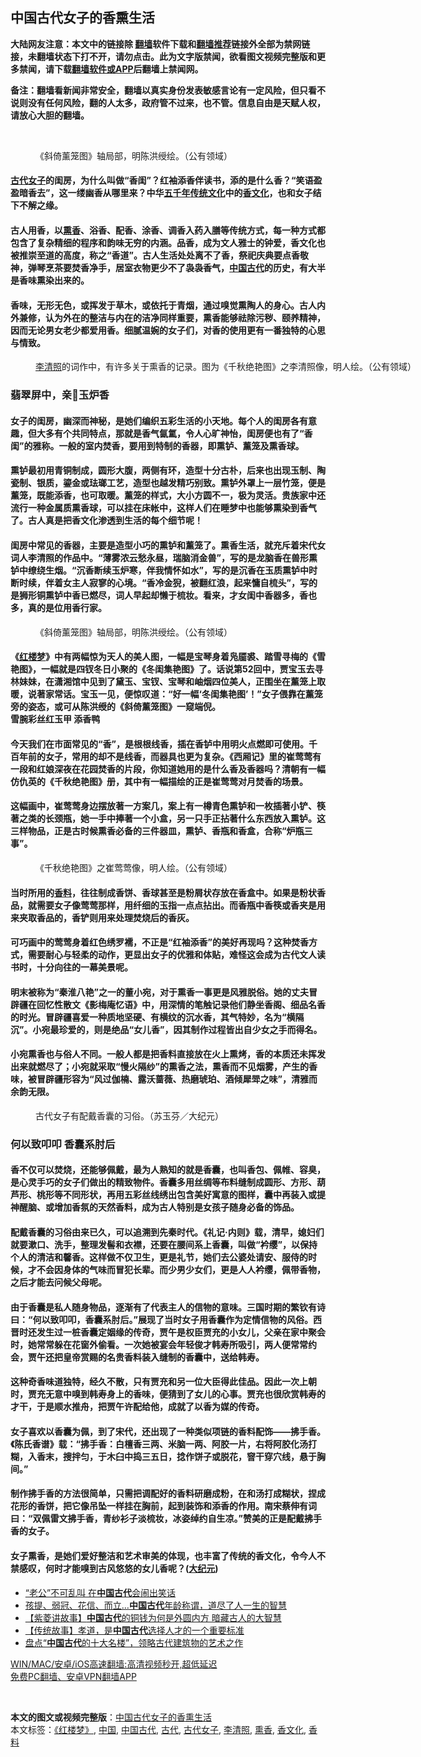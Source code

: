  <h2>中国古代女子的香熏生活</h2> <p class="notice"><b>大陆网友注意：本文中的链接除 <a href="https://github.com/bannedbook/fanqiang" >翻墙</a>软件下载和<a href="https://github.com/killgcd/justmysocks/blob/master/README.md">翻墙推荐</a>链接外全部为禁网链接，未翻墙状态下打不开，请勿点击。此为文字版禁闻，欲看图文视频完整版和更多禁闻，请下载<a href="https://github.com/bannedbook/fanqiang">翻墙软件或APP</a>后翻墙上禁闻网。</p><p>备注：翻墙看新闻非常安全，翻墙以真实身份发表敏感言论有一定风险，但只看不说则没有任何风险，翻的人太多，政府管不过来，也不管。信息自由是天赋人权，请放心大胆的翻墙。</b></p>  <div class="entry"> <br /> <figure><a href="https://i2.wp.com/upload-images-bucket-v64rleca837do.s3.eu-west-1.amazonaws.com/wp-content/uploads/2021/06/11112125/dee51b167117225c480bb437f2499e76-600x412-1623106006543.png?fit=599%2C337&#038;ssl=1" data-caption="《斜倚薰笼图》轴局部，明陈洪绶绘。（公有领域）"></a><figcaption class="wp-caption-text">《斜倚薰笼图》轴局部，明陈洪绶绘。（公有领域）</figcaption></figure> <h4><a href="https://www.bannedbook.org/bnews/tag/%E5%8F%A4%E4%BB%A3%E5%A5%B3%E5%AD%90/" class="st_tag internal_tag" rel="tag" title="标签 古代女子 下的日志">古代女子</a>的闺房，为什么叫做“香闺”？红袖添香伴读书，添的是什么香？“笑语盈盈暗香去”，这一缕幽香从哪里来？中华<span class='wp_keywordlink'><a href="https://www.bannedbook.org/forum24/topic769.html" title="上下五千年历史真貌" target="_blank">五千年</a></span><span class='wp_keywordlink_affiliate'><a href="https://www.bannedbook.org/bnews/tculture/" title="传统文化" target="_blank">传统文化</a></span>中的<a href="https://www.bannedbook.org/bnews/tag/%E9%A6%99%E6%96%87%E5%8C%96/" class="st_tag internal_tag" rel="tag" title="标签 香文化 下的日志">香文化</a>，也和女子结下不解之缘。</h4> <h4>古人用香，以<a href="https://www.bannedbook.org/bnews/tag/%E7%86%8F%E9%A6%99/" class="st_tag internal_tag" rel="tag" title="标签 熏香 下的日志">熏香</a>、浴香、配香、涂香、调香入药入膳等传统方式，每一种方式都包含了复杂精细的程序和韵味无穷的内涵。品香，成为文人雅士的钟爱，香文化也被推崇至道的高度，称之“香道”。古人生活处处离不了香，祭祀庆典要点香敬神，弹琴烹茶要焚香净手，居室衣物更少不了袅袅香气，<span class='wp_keywordlink_affiliate'><a href="https://www.bannedbook.org/" title="中国" target="_blank">中国</a></span><a href="https://www.bannedbook.org/bnews/tag/%e5%8f%a4%e4%bb%a3/" class="st_tag internal_tag" rel="tag" title="标签 古代 下的日志">古代</a>的历史，有大半是香味熏染出来的。</h4> <h4>香味，无形无色，或挥发于草木，或依托于青烟，通过嗅觉熏陶人的身心。古人内外兼修，认为外在的整洁与内在的洁净同样重要，熏香能够祛除污秽、颐养精神，因而无论男女老少都爱用香。细腻温婉的女子们，对香的使用更有一番独特的心思与情致。</h4> <figure id="attachment_41904" aria-describedby="caption-attachment-41904" style="width: 732px" class="wp-caption alignnone"><figcaption id="caption-attachment-41904" class="wp-caption-text"><a href="https://www.bannedbook.org/bnews/tag/%E6%9D%8E%E6%B8%85%E7%85%A7/" class="st_tag internal_tag" rel="tag" title="标签 李清照 下的日志">李清照</a>的词作中，有许多关于熏香的记录。图为《千秋绝艳图》之李清照像，明人绘。（公有领域）</figcaption></figure> <h3><strong>翡翠屏中，亲𦶟玉炉香</strong></h3> <h4>女子的闺房，幽深而神秘，是她们编织五彩生活的小天地。每个人的闺房各有意趣，但大多有个共同特点，那就是香气氤氲，令人心旷神怡，闺房便也有了“香闺”的雅称。一般的室内焚香，要用到特制的香器，即熏𬬻、薰笼及熏香球。</h4> <h4>熏𬬻最初用青铜制成，圆形大腹，两侧有环，造型十分古朴，后来也出现玉制、陶瓷制、银质，鎏金或珐瑯工艺，造型也越发精巧别致。熏𬬻外罩上一层竹笼，便是薰笼，既能添香，也可取暖。薰笼的样式，大小方圆不一，极为灵活。贵族家中还流行一种金属质熏香球，可以挂在床帐中，这样人们在睡梦中也能够熏染到香气了。古人真是把香文化渗透到生活的每个细节呢！</h4> <h4>闺房中常见的香器，主要是造型小巧的熏𬬻和薰笼了。熏香生活，就充斥着宋代女词人李清照的作品中。“薄雾浓云愁永昼，瑞脑消金兽”，写的是龙脑香在兽形熏𬬻中缭绕生烟。“沉香断续玉炉寒，伴我情怀如水”，写的是沉香在玉质熏𬬻中时断时续，伴着女主人寂寥的心境。“香冷金猊，被翻红浪，起来慵自梳头”，写的是狮形铜熏𬬻中香已燃尽，词人早起却懒于梳妆。看来，才女闺中香器多，香也多，真的是位用香行家。</h4> <figure id="attachment_41905" aria-describedby="caption-attachment-41905" style="width: 873px" class="wp-caption alignnone"><figcaption id="caption-attachment-41905" class="wp-caption-text">《斜倚薰笼图》轴局部，明陈洪绶绘。（公有领域）</figcaption></figure> <h4>《<span class='wp_keywordlink'><a href="https://www.bannedbook.org/forum3/topic58.html" title="红楼梦-谁解其中意" target="_blank">红楼梦</a></span>》中有两幅惊为天人的美人图，一幅是宝琴身着凫靥裘、踏雪寻梅的《雪艳图》，一幅就是四钗冬日小聚的《冬闺集艳图》了。话说第52回中，贾宝玉去寻林妹妹，在潇湘馆中见到了黛玉、宝钗、宝琴和岫烟四位美人，正围坐在薰笼上取暖，说著家常话。宝玉一见，便惊叹道：“好一幅‘冬闺集艳图’！”女子偎靠在薰笼旁的姿态，或可从陈洪绶的《斜倚薰笼图》一窥端倪。<br /> 雪腕彩丝红玉甲 添香鸭</h4> <h4>今天我们在市面常见的“香”，是根根线香，插在香𬬻中用明火点燃即可使用。千百年前的女子，常用的却不是线香，而器具也更为复杂。《西厢记》里的崔莺莺有一段和红娘深夜在花园焚香的片段，你知道她用的是什么香及香器吗？清朝有一幅仿仇英的《千秋绝艳图》册，其中有一幅描绘的正是崔莺莺对月焚香的场景。</h4> <h4>这幅画中，崔莺莺身边摆放著一方案几，案上有一樽青色熏𬬻和一枚插著小铲、筷著之类的长颈瓶，她一手中捧著一个小盒，另一只手正拈著什么东西放入熏𬬻。这三样物品，正是古时候熏香必备的三件器皿，熏𬬻、香瓶和香盒，合称“炉瓶三事”。</h4> <figure id="attachment_41906" aria-describedby="caption-attachment-41906" style="width: 745px" class="wp-caption alignnone"><figcaption id="caption-attachment-41906" class="wp-caption-text">《千秋绝艳图》之崔莺莺像，明人绘。（公有领域）</figcaption></figure> <h4>当时所用的<a href="https://www.bannedbook.org/bnews/tag/%E9%A6%99%E6%96%99/" class="st_tag internal_tag" rel="tag" title="标签 香料 下的日志">香料</a>，往往制成香饼、香球甚至是粉屑状存放在香盒中。如果是粉状香品，就需要女子像莺莺那样，用纤细的玉指一点点拈出。而香瓶中香筷或香夹是用来夹取香品的，香铲则用来处理焚烧后的香灰。</h4> <h4>可巧画中的莺莺身着红色绣罗襦，不正是“红袖添香”的美好再现吗？这种焚香方式，需要耐心与轻柔的动作，更显出女子的优雅和体贴，难怪这会成为古代文人读书时，十分向往的一幕美景呢。</h4> <h4>明末被称为“秦淮八艳”之一的董小宛，对于熏香一事更是风雅脱俗。她的丈夫冒辟疆在回忆性散文《影梅庵忆语》中，用深情的笔触记录他们静坐香阁、细品名香的时光。冒辟疆喜爱一种质地坚硬、有横纹的沉水香，其气特妙，名为“横隔沉”。小宛最珍爱的，则是绝品“女儿香”，因其制作过程皆出自少女之手而得名。</h4> <h4>小宛熏香也与俗人不同。一般人都是把香料直接放在火上熏烤，香的本质还未挥发出来就燃尽了；小宛就采取“慢火隔纱”的熏香之法，熏香而不见烟雾，产生的香味，被冒辟疆形容为“风过伽楠、露沃蔷薇、热磨琥珀、酒倾犀斝之味”，清雅而余韵无限。</h4> <figure id="attachment_41907" aria-describedby="caption-attachment-41907" style="width: 862px" class="wp-caption alignnone"><figcaption id="caption-attachment-41907" class="wp-caption-text">古代女子有配戴香囊的习俗。（苏玉芬／大纪元）</figcaption></figure> <h3><strong>何以致叩叩 香囊系肘后</strong></h3> <h4>香不仅可以焚烧，还能够佩戴，最为人熟知的就是香囊，也叫香包、佩帷、容臭，是心灵手巧的女子们做出的精致物件。香囊多用丝绸等布料缝制成圆形、方形、葫芦形、桃形等不同形状，再用五彩丝线绣出包含美好寓意的图样，囊中再装入或提神醒脑、或增加香氛的天然香料，成为古人特别是女孩子随身必备的饰品。</h4> <h4>配戴香囊的习俗由来已久，可以追溯到先秦时代。《礼记‧内则》载，清早，媳妇们就要漱口、洗手，整理发髻和衣襟，还要在腰间系上香囊，叫做“衿缨”，以保持个人的清洁和馨香。这样做不仅卫生，更是礼节，她们去公婆处请安、服侍的时候，才不会因身体的气味而冒犯长辈。而少男少女们，更是人人衿缨，佩带香物，之后才能去问候父母呢。</h4> <h4>由于香囊是私人随身物品，逐渐有了代表主人的信物的意味。三国时期的繁钦有诗曰：“何以致叩叩，香囊系肘后。”展现了当时女子用香囊作为定情信物的风俗。西晋时还发生过一桩香囊定姻缘的传奇，贾午是权臣贾充的小女儿，父亲在家中聚会时，她常常躲在花窗外偷看。一次她被宴会年轻俊才韩寿所吸引，两人便常常约会，贾午还把皇帝赏赐的名贵香料装入缝制的香囊中，送给韩寿。</h4> <h4>这种奇香味道独特，经久不散，只有贾充和另一位大臣得此佳品。因此一次上朝时，贾充无意中嗅到韩寿身上的香味，便猜到了女儿的心事。贾充也很欣赏韩寿的才干，于是顺水推舟，把贾午许配给他，成就了以香为媒的传奇。</h4> <h4>女子喜欢以香囊为佩，到了宋代，还出现了一种类似项链的香料配饰——拂手香。《陈氏香谱》载：“拂手香：白檀香三两、米脑一两、阿胶一片，右将阿胶化汤打糊，入香末，捜拌匀，于木臼中捣三五日，捻作饼子或脱花，窨干穿穴线，悬于胸间。”</h4> <h4>制作拂手香的方法很简单，只需把调配好的香料研磨成粉，在和汤打成糊状，捏成花形的香饼，把它像吊坠一样挂在胸前，起到装饰和添香的作用。南宋蔡伸有词曰：“双佩雷文拂手香，青纱衫子淡梳妆，冰姿绰约自生凉。”赞美的正是配戴拂手香的女子。</h4> <h4>女子熏香，是她们爱好整洁和艺术审美的体现，也丰富了传统的香文化，令今人不禁感叹，何时才能嗅到古风悠悠的女儿香呢？(<span class='wp_keywordlink_affiliate'><a href="http://www.epochtimes.com/" title="大纪元" target="_blank">大纪元</a></span>)</h4> <ul class='op-related-articles' title='相关阅读'> <li><a href='https://www.bannedbook.org/bnews/comments/20210608/1561908.html' target='_blank'>“老公”不可乱叫 在<b>中国古代</b>会闹出笑话</a></li> <li><a href='https://www.bannedbook.org/bnews/lifebaike/20210530/1556669.html' target='_blank'>孩提、弱冠、花信、而立…<b>中国古代</b>年龄称谓，道尽了人一生的智慧</a></li> <li><a href='https://www.bannedbook.org/bnews/comments/20210525/1553394.html' target='_blank'>【紫菱讲故事】<b>中国古代</b>的铜钱为何是外圆内方 暗藏古人的大智慧</a></li> <li><a href='https://www.bannedbook.org/bnews/comments/20210525/1553169.html' target='_blank'>【传统故事】孝道，是<b>中国古代</b>选择人才的一个重要标准</a></li> <li><a href='https://www.bannedbook.org/bnews/funmedia/20210514/1546081.html' target='_blank'>盘点“<b>中国古代</b>的十大名楼”，领略古代建筑物的艺术之作</a></li> </ul> <p class="texttj"> <a href="https://github.com/bannedbook/fanqiang/wiki/V2ray%E6%9C%BA%E5%9C%BA" target="_blank">WIN/MAC/安卓/iOS高速翻墙:高清视频秒开,超低延迟</a><br/> <a href="https://github.com/bannedbook/fanqiang/wiki/%E7%A6%81%E9%97%BB%E7%BD%91%E5%AE%89%E5%8D%93%E7%BF%BB%E5%A2%99%E6%96%B0%E9%97%BBAPP" target="_blank">免费PC翻墙、安卓VPN翻墙APP</a></p> <p>&nbsp;</p> <a name='sharetosocial'></a>       <div><b>本文的图文或视频完整版</b>：<a href='https://www.bannedbook.org/bnews/comments/20210611/1564838.html'>中国古代女子的香熏生活</a></div>  </div><!--END ENTRY--> <div class="postfooter"> <div>本文标签：<a href="https://www.bannedbook.org/bnews/tag/%E3%80%8A%E7%BA%A2%E6%A5%BC%E6%A2%A6%E3%80%8B/" rel="tag">《红楼梦》</a>, <a href="https://www.bannedbook.org/bnews/tag/%E4%B8%AD%E5%9B%BD/" rel="tag">中国</a>, <a href="https://www.bannedbook.org/bnews/tag/%e4%b8%ad%e5%9b%bd%e5%8f%a4%e4%bb%a3/" rel="tag">中国古代</a>, <a href="https://www.bannedbook.org/bnews/tag/%e5%8f%a4%e4%bb%a3/" rel="tag">古代</a>, <a href="https://www.bannedbook.org/bnews/tag/%E5%8F%A4%E4%BB%A3%E5%A5%B3%E5%AD%90/" rel="tag">古代女子</a>, <a href="https://www.bannedbook.org/bnews/tag/%E6%9D%8E%E6%B8%85%E7%85%A7/" rel="tag">李清照</a>, <a href="https://www.bannedbook.org/bnews/tag/%E7%86%8F%E9%A6%99/" rel="tag">熏香</a>, <a href="https://www.bannedbook.org/bnews/tag/%E9%A6%99%E6%96%87%E5%8C%96/" rel="tag">香文化</a>, <a href="https://www.bannedbook.org/bnews/tag/%E9%A6%99%E6%96%99/" rel="tag">香料</a></div>  </div><!--END POSTFOOTER--> 